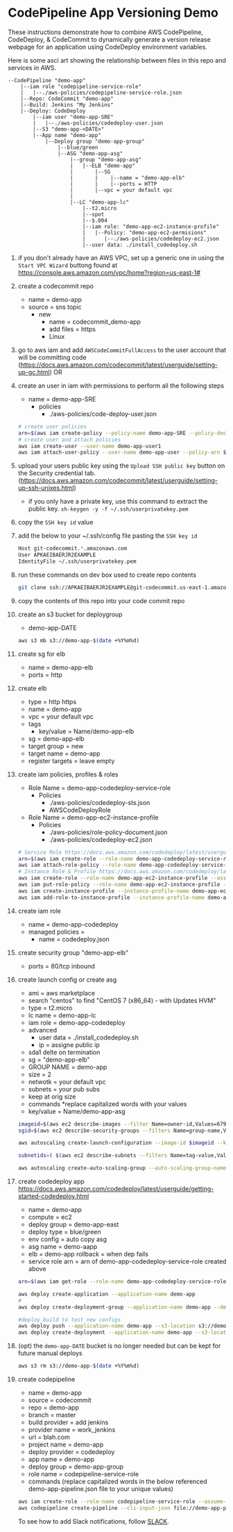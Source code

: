 # CodePipeline App Versioning Demo

These instructions demonstrate how to combine AWS CodePipeline, CodeDeploy, & CodeCommit to dynamically generate a version release webpage for an application using CodeDeploy environment variables.

Here is some asci art showing the relationship between files in this repo and services in AWS.
```
--CodePipeline "demo-app"
    |--iam role "codepipeline-service-role"
    |   |--./aws-policies/codepipeline-service-role.json
    |--Repo: CodeCommit "demo-app"
    |--Build: Jenkins "My Jenkins"
    |--Deploy: CodeDeploy
        |--iam user "demo-app-SRE"
        |   |--./aws-policies/codedeploy-user.json
        |--S3 "demo-app-<DATE>"
        |--App name "demo-app"
            |--Deploy group "demo-app-group"
                |--blue/green
                |--ASG "demo-app-asg"
                    |--group "demo-app-asg"
                    |   |--ELB "demo-app"
                    |       |--SG
                    |       |    |--name = "demo-app-elb"
                    |       |    |--ports = HTTP
                    |       |--vpc = your default vpc
                    |
                    |--LC "demo-app-lc"
                        |--t2.micro
                        |--spot
                        |--$.004
                        |--iam role: "demo-app-ec2-instance-profile"
                        |   |--Policy: "demo-app-ec2-permisions"
                        |      |--./aws-policies/codedeploy-ec2.json
                        |--user data: ./install_codedeploy.sh
```
1. if you don't already have an AWS VPC, set up a generic one in using the `Start VPC Wizard` buttong found at <https://console.aws.amazon.com/vpc/home?region=us-east-1#>
1. create a codecommit repo
    * name = demo-app
    * source = sns topic
        * new
            * name = codecommit_demo-app
            * add files = https
            * Linux
1. go to aws iam and add `AWSCodeCommitFullAccess` to the user account that will be committing code (<https://docs.aws.amazon.com/codecommit/latest/userguide/setting-up-gc.html>) OR
1. create an user in iam with permissions to perform all the following steps
    * name = demo-app-SRE
        * policies
            * ./aws-policies/code-deploy-user.json
    ```bash
    # create user policies
    arn=$(aws iam create-policy --policy-name demo-app-SRE --policy-document file://aws-policies/codedeploy-user.json --query "Policy.Arn" --output text)
    # create user and attach policies
    aws iam create-user --user-name demo-app-user1
    aws iam attach-user-policy --user-name demo-app-user --policy-arn $arn
    ```
1. upload your users public key using the `Upload SSH public key` button on the Security credential tab. (https://docs.aws.amazon.com/codecommit/latest/userguide/setting-up-ssh-unixes.html)
    * if you only have a private key, use this command to extract the public key.
    `sh-keygen -y -f ~/.ssh/userprivatekey.pem`
1. copy the `SSH key id` value
1. add the below to your ~/.ssh/config file pasting the `SSH key id`
    ```bash
    Host git-codecommit.*.amazonaws.com
    User APKAEIBAERJR2EXAMPLE
    IdentityFile ~/.ssh/userprivatekey.pem
    ```
1. run these commands on dev box used to create repo contents
    ```bash
    git clone ssh://APKAEIBAERJR2EXAMPLE@git-codecommit.us-east-1.amazonaws.com/v1/repos/demo-app
    ```
1. copy the contents of this repo into your code commit repo
1. create an s3 bucket for deploygroup
    * demo-app-DATE
    ```bash
    aws s3 mb s3://demo-app-$(date +%Y%m%d)
    ```
1. create sg for elb
    * name = demo-app-elb
    * ports = http
1. create elb
    * type = http https
    * name = demo-app
    * vpc = your default vpc
    * tags
        * key/value = Name/demo-app-elb
    * sg = demo-app-elb
    * target group = new
    * target name = demo-app
    * register targets = leave empty
1. create iam policies, profiles & roles
    * Role Name = demo-app-codedeploy-service-role
        * Policies
            * ./aws-policies/codedeploy-sts.json
            * AWSCodeDeployRole
    * Role Name = demo-app-ec2-instance-profile
        * Policies
            * ./aws-policies/role-policy-document.json
            * ./aws-policies/codedeploy-ec2.json
    ```bash
    # Service Role https://docs.aws.amazon.com/codedeploy/latest/userguide/getting-started-create-service-role.html
    arn=$(aws iam create-role --role-name demo-app-codedeploy-service-role --assume-role-policy-document file://aws-policies/codedeploy-sts.json --query "Role.Arn" --output text)
    aws iam attach-role-policy --role-name demo-app-codedeploy-service-role --policy-arn arn:aws:iam::aws:policy/service-role/AWSCodeDeployRole
    # Instance Role & Profile https://docs.aws.amazon.com/codedeploy/latest/userguide/getting-started-create-iam-instance-profile.html
    aws iam create-role --role-name demo-app-ec2-instance-profile --assume-role-policy-document file://aws-policies/role-policy-document.json
    aws iam put-role-policy --role-name demo-app-ec2-instance-profile --policy-name demo-app-ec2-permissions --policy-document file://aws-policies/codedeploy-ec2.json
    aws iam create-instance-profile --instance-profile-name demo-app-ec2-instance-profile
    aws iam add-role-to-instance-profile --instance-profile-name demo-app-ec2-instance-profile --role-name demo-app-ec2-instance-profile
1. create iam role
    * name = demo-app-codedeploy
    * managed policies =
        * name = codedeploy.json
1. create security group "demo-app-elb"
    * ports = 80/tcp inbound
1. create launch config or create asg
    * ami = aws marketplace
    * search "centos" to find "CentOS 7 (x86_64) - with Updates HVM"
    * type = t2.micro
    * lc name = demo-app-lc
    * iam role = demo-app-codedeploy
    * advanced
        * user data = ./install_codedeploy.sh
        * ip = assigne public ip
    * sda1 delte on termination
    * sg = "demo-app-elb"
    * GROUP NAME = demo-app
    * size = 2
    * netwotk = your default vpc
    * subnets = your pub subs
    * keep at orig size
    * commands *replace capitalized words with your values
    * key/value  = Name/demo-app-asg
    ```bash
    imageid=$(aws ec2 describe-images --filter Name=owner-id,Values=679593333241 Name=name,Values="CentOS Linux 7 x86_64 HVM *" --query "*[].{DATE:CreationDate,ID:ImageId}" --output text | sort | cut -f2 | tail -1)
    sgid=$(aws ec2 describe-security-groups --filters Name=group-name,Values=demo-app-elb --query '*[].GroupId' --output text)

    aws autoscaling create-launch-configuration --image-id $imageid --key-name YOURAWSSSHKEYNAME --user-data file://scripts/install_codedeploy.yml --instance-type t2.micro --security-groups $sgid --block-device-mappings file://disk.yml --launch-configuration-name demo-app-lc --iam-instance-profile demo-app-ec2-instance-profile

    subnetids=( $(aws ec2 describe-subnets --filters Name=tag-value,Values=*pub* --query '*[].SubnetId' --output text) )

    aws autoscaling create-auto-scaling-group --auto-scaling-group-name demo-app-asg --min-size 1 --max-size 2 --launch-configuration-name demo-app-lc --vpc-zone-identifier $(echo ${subnetids[@]} | tr ' ' ',')
    ```
1. create codedeploy app <https://docs.aws.amazon.com/codedeploy/latest/userguide/getting-started-codedeploy.html>
    * name = demo-app
    * compute = ec2
    * deploy group = demo-app-east
    * deploy type = blue/green
    * env config = auto copy asg
    * asg name = demo-aapp
    * elb = demo-app
    rollback = when dep fails
    * service role arn = arn of demo-app-codedeploy-service-role created above
    ```bash
    arn=$(aws iam get-role --role-name demo-app-codedeploy-service-role --query "Role.Arn" --output text)

    aws deploy create-application --application-name demo-app
    #
    aws deploy create-deployment-group --application-name demo-app --deployment-group-name demo-app-bluegreen --deployment-style deploymentType=BLUE_GREEN,deploymentOption=WITH_TRAFFIC_CONTROL --blue-green-deployment-configuration 'terminateBlueInstancesOnDeploymentSuccess={action=TERMINATE,terminationWaitTimeInMinutes=5},deploymentReadyOption={actionOnTimeout="STOP_DEPLOYMENT",waitTimeInMinutes=0},greenFleetProvisioningOption={action="COPY_AUTO_SCALING_GROUP"}' --auto-scaling-groups demo-app-asg --load-balancer-info elbInfoList=[{name=demo-app}] --auto-rollback-configuration enabled=true,events="DEPLOYMENT_FAILURE","DEPLOYMENT_STOP_ON_REQUEST" --service-role-arn $arn

    #deploy build to test new configs
    aws deploy push --application-name demo-app --s3-location s3://demo-app-$(date +%Y%m%d)/demo-app --source .
    aws deploy create-deployment --application-name demo-app --s3-location bucket=demo-app-$(date +%Y%m%d),key=demo-app,bundleType=zip,eTag=FOO --deployment-group-name demo-app-bluegreen --deployment-config-name CodeDeployDefault.OneAtATime --description test-the-new-app
    ```
1. (opt) the `demo-app-DATE` bucket is no longer needed but can be kept for future manual deploys
    ```bash
    aws s3 rm s3://demo-app-$(date +%Y%m%d)
    ```
1. create codepipeline
    * name = demo-app
    * source = codecommit
    * repo = demo-app
    * branch = master
    * build provider = add jenkins
    * provider name = work_jenkins
    * url = blah.com
    * project name = demo-app
    * deploy provider = codedeploy
    * app name = demo-app
    * deploy group = demo-app-group
    * role name = codepipeline-service-role
    * commands (replace capitalized words in the below referenced demo-app-pipeline.json file to your unique values)
    ```bash
    aws iam create-role --role-name codepipeline-service-role --assume-role-policy-document file://aws-policies/codepipeline-service-role.json
    aws codepipeline create-pipeline --cli-input-json file://demo-app-pipeline.json
    ```

    To see how to add Slack notifications, follow [SLACK](slack/SLACK.md).